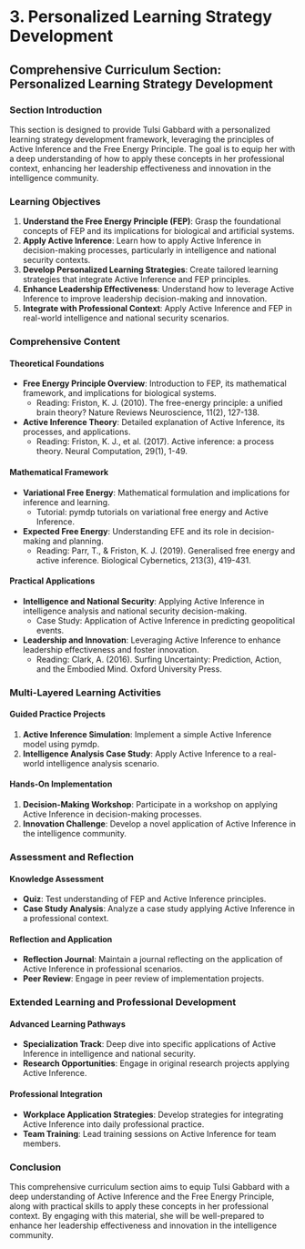 # 3. Personalized Learning Strategy Development

## Comprehensive Curriculum Section: Personalized Learning Strategy Development

### Section Introduction

This section is designed to provide Tulsi Gabbard with a personalized learning strategy development framework, leveraging the principles of Active Inference and the Free Energy Principle. The goal is to equip her with a deep understanding of how to apply these concepts in her professional context, enhancing her leadership effectiveness and innovation in the intelligence community.

### Learning Objectives

1. **Understand the Free Energy Principle (FEP)**: Grasp the foundational concepts of FEP and its implications for biological and artificial systems.
2. **Apply Active Inference**: Learn how to apply Active Inference in decision-making processes, particularly in intelligence and national security contexts.
3. **Develop Personalized Learning Strategies**: Create tailored learning strategies that integrate Active Inference and FEP principles.
4. **Enhance Leadership Effectiveness**: Understand how to leverage Active Inference to improve leadership decision-making and innovation.
5. **Integrate with Professional Context**: Apply Active Inference and FEP in real-world intelligence and national security scenarios.

### Comprehensive Content

#### Theoretical Foundations

- **Free Energy Principle Overview**: Introduction to FEP, its mathematical framework, and implications for biological systems.
  - Reading: Friston, K. J. (2010). The free-energy principle: a unified brain theory? Nature Reviews Neuroscience, 11(2), 127-138.
- **Active Inference Theory**: Detailed explanation of Active Inference, its processes, and applications.
  - Reading: Friston, K. J., et al. (2017). Active inference: a process theory. Neural Computation, 29(1), 1-49.

#### Mathematical Framework

- **Variational Free Energy**: Mathematical formulation and implications for inference and learning.
  - Tutorial: pymdp tutorials on variational free energy and Active Inference.
- **Expected Free Energy**: Understanding EFE and its role in decision-making and planning.
  - Reading: Parr, T., & Friston, K. J. (2019). Generalised free energy and active inference. Biological Cybernetics, 213(3), 419-431.

#### Practical Applications

- **Intelligence and National Security**: Applying Active Inference in intelligence analysis and national security decision-making.
  - Case Study: Application of Active Inference in predicting geopolitical events.
- **Leadership and Innovation**: Leveraging Active Inference to enhance leadership effectiveness and foster innovation.
  - Reading: Clark, A. (2016). Surfing Uncertainty: Prediction, Action, and the Embodied Mind. Oxford University Press.

### Multi-Layered Learning Activities

#### Guided Practice Projects

1. **Active Inference Simulation**: Implement a simple Active Inference model using pymdp.
2. **Intelligence Analysis Case Study**: Apply Active Inference to a real-world intelligence analysis scenario.

#### Hands-On Implementation

1. **Decision-Making Workshop**: Participate in a workshop on applying Active Inference in decision-making processes.
2. **Innovation Challenge**: Develop a novel application of Active Inference in the intelligence community.

### Assessment and Reflection

#### Knowledge Assessment

- **Quiz**: Test understanding of FEP and Active Inference principles.
- **Case Study Analysis**: Analyze a case study applying Active Inference in a professional context.

#### Reflection and Application

- **Reflection Journal**: Maintain a journal reflecting on the application of Active Inference in professional scenarios.
- **Peer Review**: Engage in peer review of implementation projects.

### Extended Learning and Professional Development

#### Advanced Learning Pathways

- **Specialization Track**: Deep dive into specific applications of Active Inference in intelligence and national security.
- **Research Opportunities**: Engage in original research projects applying Active Inference.

#### Professional Integration

- **Workplace Application Strategies**: Develop strategies for integrating Active Inference into daily professional practice.
- **Team Training**: Lead training sessions on Active Inference for team members.

### Conclusion

This comprehensive curriculum section aims to equip Tulsi Gabbard with a deep understanding of Active Inference and the Free Energy Principle, along with practical skills to apply these concepts in her professional context. By engaging with this material, she will be well-prepared to enhance her leadership effectiveness and innovation in the intelligence community.